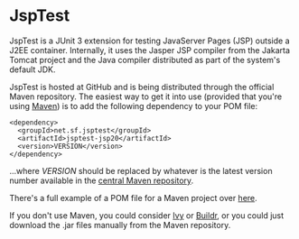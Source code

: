 JspTest
=======

JspTest is a JUnit 3 extension for testing JavaServer Pages (JSP) outside a J2EE container. Internally, it uses the Jasper JSP compiler from the Jakarta Tomcat project and the Java compiler distributed as part of the system's default JDK.

JspTest is hosted at GitHub and is being distributed through the official Maven repository. The easiest way to get it into use (provided that you're using [Maven](http://maven.apache.org/)) is to add the following dependency to your POM file:

    <dependency>
      <groupId>net.sf.jsptest</groupId>
      <artifactId>jsptest-jsp20</artifactId>
      <version>VERSION</version>
    </dependency>

...where _VERSION_ should be replaced by whatever is the latest version number available in the [central Maven repository](central.maven.org/maven2/com/github/jsptest/).

There's a full example of a POM file for a Maven project over [here](https://github.com/jsptest/jsptest/blob/master/jsptest-samples/jsptest-samples-jsp20/pom.xml).

If you don't use Maven, you could consider [Ivy](http://ant.apache.org/ivy/) or [Buildr](http://incubator.apache.org/buildr/), or you could just download the .jar files manually from the Maven repository.